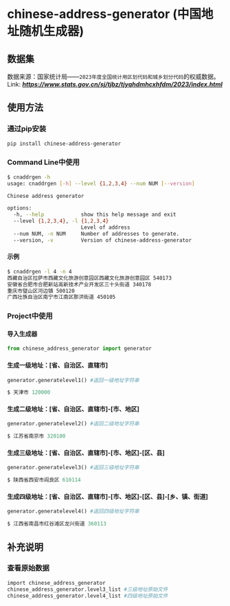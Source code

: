 # chinese-address-generator (中国地址随机生成器)
## 数据集
数据来源：国家统计局——`2023年度全国统计用区划代码和城乡划分代码`的权威数据。  
Link: ***https://www.stats.gov.cn/sj/tjbz/tjyqhdmhcxhfdm/2023/index.html***

## 使用方法
### 通过pip安装
```bash
pip install chinese-address-generator
```
### Command Line中使用
```bash
$ cnaddrgen -h
usage: cnaddrgen [-h] --level {1,2,3,4} --num NUM [--version]

Chinese address generator

options:
  -h, --help            show this help message and exit
  --level {1,2,3,4}, -l {1,2,3,4}
                        Level of address
  --num NUM, -n NUM     Number of addresses to generate.
  --version, -v         Version of chinese-address-generator
```
#### 示例
```bash
$ cnaddrgen -l 4 -n 4            
西藏自治区拉萨市西藏文化旅游创意园区西藏文化旅游创意园区 540173
安徽省合肥市合肥新站高新技术产业开发区三十头街道 340178
重庆市璧山区河边镇 500120
广西壮族自治区南宁市江南区那洪街道 450105
```

### Project中使用
#### 导入生成器
```python
from chinese_address_generator import generator
```
#### 生成一级地址：[省、自治区、直辖市]
```python
generator.generatelevel1() #返回一级地址字符串

$ 天津市 120000
```
#### 生成二级地址：[省、自治区、直辖市]-[市、地区]
```python
generator.generatelevel2() #返回二级地址字符串

$ 江苏省南京市 320100
```
#### 生成三级地址：[省、自治区、直辖市]-[市、地区]-[区、县]
```python
generator.generatelevel3() #返回三级地址字符串

$ 陕西省西安市阎良区 610114
```
#### 生成四级地址：[省、自治区、直辖市]-[市、地区]-[区、县]-[乡、镇、街道]
```python
generator.generatelevel4() #返回四级地址字符串

$ 江西省南昌市红谷滩区龙兴街道 360113
```
## 补充说明
### 查看原始数据
```bash
import chinese_address_generator
chinese_address_generator.level3_list #三级地址原始文件
chinese_address_generator.level4_list #四级地址原始文件
```
